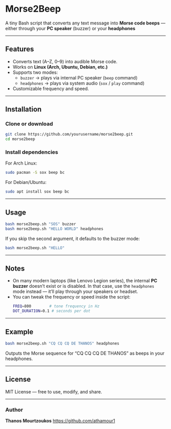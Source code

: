 # Morse2Beep

A tiny Bash script that converts any text message into **Morse code beeps** —
either through your **PC speaker** (buzzer) or your **headphones**

---

## Features

- Converts text (A–Z, 0–9) into audible Morse code.
- Works on **Linux (Arch, Ubuntu, Debian, etc.)**
- Supports two modes:
  - `buzzer` → plays via internal PC speaker (`beep` command)
  - `headphones` → plays via system audio (`sox` / `play` command)
- Customizable frequency and speed.

---

## Installation

### Clone or download
```bash
git clone https://github.com/yourusername/morse2beep.git
cd morse2beep
```

### Install dependencies
For Arch Linux:
```bash
sudo pacman -S sox beep bc
```

For Debian/Ubuntu:
```bash
sudo apt install sox beep bc
```

---

## Usage

```bash
bash morse2beep.sh "SOS" buzzer
bash morse2beep.sh "HELLO WORLD" headphones
```

If you skip the second argument, it defaults to the buzzer mode:
```bash
bash morse2beep.sh "HELLO"
```

---

## Notes

- On many modern laptops (like Lenovo Legion series), the internal **PC buzzer** doesn’t exist or is disabled.
  In that case, use the `headphones` mode instead — it’ll play through your speakers or headset.
- You can tweak the frequency or speed inside the script:
  ```bash
  FREQ=800        # tone frequency in Hz
  DOT_DURATION=0.1 # seconds per dot
  ```

---

## Example

```bash
bash morse2beep.sh "CQ CQ CQ DE THANOS" headphones
```

Outputs the Morse sequence for “CQ CQ CQ DE THANOS” as beeps in your headphones.

---

## License
MIT License — free to use, modify, and share.

---

### Author
**Thanos Mourtzoukos**
https://github.com/athamour1
